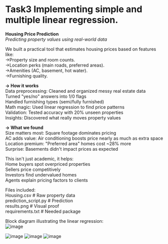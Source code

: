 # Task3  Implementing simple and multiple linear regression.

**Housing Price Prediction**                                                                                                                                         
*Predicting property values using real-world data*

We built a practical tool that estimates housing prices based on features like:                                                                                     
->Property size and room counts.                                                                                                                                    
->Location perks (main roads, preferred areas).                                                                                                                     
->Amenities (AC, basement, hot water).                                                                                                                               
->Furnishing quality.                                                                                                                                              
                                                                                                                                                                      
**-> How it works**                                                                                                                                                  
Data preprocessing: Cleaned and organized messy real estate data                                                                                                     
Turned "yes/no" answers into 1/0 flags                                                                                                                               
Handled furnishing types (semi/fully furnished)                                                                                                                      
Math magic: Used linear regression to find price patterns                                                                                                            
Validation: Tested accuracy with 20% unseen properties                                                                                                               
Insights: Discovered what really moves property values                                                                                                               

**-> What we found**                                                                                                                                                 
Size matters most: Square footage dominates pricing                                                                                                                  
AC adds value: Air conditioning boosts price nearly as much as extra space                                                                                           
Location premium: "Preferred area" homes cost ~28% more                                                                                                              
Surprise: Basements didn't impact prices as expected                                                                                                                 

This isn't just academic, it helps:                                                                                                                                  
Home buyers spot overpriced properties                                                                                                                               
Sellers price competitively                                                                                                                                          
Investors find undervalued homes                                                                                                                                     
Agents explain pricing factors to clients                                                                                                                            

Files included:                                                                                                                                                      
Housing.csv           # Raw property data                                                                                                                            
prediction_script.py  # Prediction                                                                                                                                   
results.png           # Visual proof                                                                                                                                 
requirements.txt      # Needed package                                                                                                                               

Block diagram illustrating the linear regression:                                                                                                                    
![image](https://github.com/user-attachments/assets/5bbe0cce-6222-4cb7-a6f8-9177259843f2)                                                                            
          
![image](https://github.com/user-attachments/assets/b4b403bd-e2eb-4fb3-824c-241814dd394b)
![image](https://github.com/user-attachments/assets/9c2a7779-dd55-4549-bf4f-655ce998561a)
![image](https://github.com/user-attachments/assets/528205ba-fa77-4ec0-9ae4-90e80f49139f)
